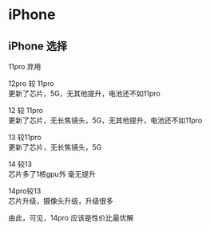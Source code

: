 # iPhone

<IPhonePrice />

<script setup>
import IPhonePrice from '../../.vitepress/components/IPhonePrice.vue'
</script>

## iPhone 选择

11pro 弃用

12pro 较 11pro  
更新了芯片，5G，无其他提升，电池还不如11pro

12 较 11pro  
更新了芯片，无长焦镜头，5G，无其他提升，电池还不如11pro

13 较11pro  
更新了芯片，无长焦镜头，5G

14 较13  
芯片多了1核gpu外 毫无提升

14pro较13  
芯片升级，摄像头升级，升级很多  

由此，可见，14pro 应该是性价比最优解
